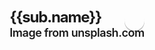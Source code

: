 <div class="wrapper">
    <Nav /> <!-- Sidebar -->
    <div class="pageContent"> <!-- Page Content -->
      <TopBar />
      <div class="cards" v-for="sub in subcategoriesData" :key="sub.id">
        <div class="card">
          <img :src="`${sub.imageURL}`">
          <div class="card-title">
            <a href="#" class="toggle-info btn">
              <span class="left"></span>
              <span class="right"></span>
            </a>
            <h2>{{sub.name}}<small>Image from unsplash.com</small></h2>
          </div>
          <div class="card-flap flap1">
            <div class="card-description">{{sub.briefDescription}}</div>
            <div class="card-flap flap2">
              <div class="card-actions">
                <a href="#" class="btn">Read more</a>
              </div>
            </div>
          </div>
        </div>
      </div>
    </div>
  </div>

<style lang="scss" scoped>
  // font stuff
@import url(https://fonts.googleapis.com/css?family=Source+Sans+Pro:400,200,300,600,700,900);


// colour stuff
@white: #ffffff;
@lightBG: #dce1df;
@salmon: #ff6666;

@teal: #0096a0;
@tealMid: #0ebac7;
@tealContrast: #33ffff;
@tealShade:	#007c85;

@darkGrey: #4f585e;

body {
  background: @lightBG;
  color: @darkGrey;
  font-family: 'Source Sans Pro', sans-serif;
  text-rendering: optimizeLegibility;
}

a.btn {
  background: @teal;
  border-radius: 4px;
	box-shadow: 0 2px 0px 0 rgba(0,0,0,0.25);
  color: @white;
  display: inline-block;
  padding: 6px 30px 8px;
  position: relative;
  text-decoration: none;
	transition: all 0.1s 0s ease-out;
}

.no-touch a.btn:hover {
  background: lighten(@teal,2.5);
  box-shadow: 0px 8px 2px 0 rgba(0, 0, 0, 0.075);
  transform: translateY(-2px);
  transition: all 0.25s 0s ease-out;
}

.no-touch a.btn:active,
a.btn:active {
  background: darken(@teal,2.5);
  box-shadow: 0 1px 0px 0 rgba(255,255,255,0.25);
  transform: translate3d(0,1px,0);
  transition: all 0.025s 0s ease-out;
}

div.cards {
  margin: 80px auto;
  max-width: 960px;
  text-align: center;
}

div.card {
  background: @white;
  display: inline-block;
  margin: 8px;
  max-width: 300px;
  perspective: 1000;
  position: relative;
  text-align: left;
  transition: all 0.3s 0s ease-in;
  z-index: 1;

  img {
    max-width: 300px;
  }

  div.card-title {
    background: @white;
    padding: 6px 15px 10px;
    position: relative;
    z-index: 0;
    
    a.toggle-info {
      border-radius: 32px;
      height: 32px;
      padding: 0;
      position: absolute;
      right: 15px;
      top: 10px;
      width: 32px;
      
      span {
        background: @white;
        display: block;
        height: 2px;
        position: absolute;
        top: 16px;
        transition: all 0.15s 0s ease-out;
        width: 12px;
      }
      
      span.left {
        right: 14px;
        transform: rotate(45deg);
      }
      span.right {
        left: 14px;
        transform: rotate(-45deg);
      }
    }
    
    h2 {
      font-size: 24px;
      font-weight: 700;
      letter-spacing: -0.05em;
      margin: 0;
      padding: 0;
      
      small {
        display: block;
        font-size: 18px;
        font-weight: 600;
        letter-spacing: -0.025em;
      }
    }
  }

  div.card-description {
    padding: 0 15px 10px;
    position: relative;
    font-size: 14px;
  }

  div.card-actions {
  	box-shadow: 0 2px 0px 0 rgba(0,0,0,0.075);
    padding: 10px 15px 20px;
    text-align: center;
  }
  
  div.card-flap {
    background: darken(@white,15);
    position: absolute;
    width: 100%;
    transform-origin: top;
    transform: rotateX(-90deg);
  }
  div.flap1 {
    transition: all 0.3s 0.3s ease-out;
    z-index: -1;
  }
  div.flap2 {
    transition: all 0.3s 0s ease-out;
    z-index: -2;
  }
  
}

div.cards.showing {
  div.card {
    cursor: pointer;
    opacity: 0.6;
    transform: scale(0.88);
  }
}

.no-touch  div.cards.showing {
  div.card:hover {
    opacity: 0.94;
    transform: scale(0.92);
  }
}

div.card.show {
  opacity: 1 !important;
  transform: scale(1) !important;

  div.card-title {
    a.toggle-info {
      background: @salmon !important;
      span {
        top: 15px;
      }
      span.left {
        right: 10px;
      }
      span.right {
        left: 10px;
      }
    }
  }
  div.card-flap {
    background: @white;
    transform: rotateX(0deg);
  }
  div.flap1 {
    transition: all 0.3s 0s ease-out;
  }
  div.flap2 {
    transition: all 0.3s 0.2s ease-out;
  }
}
</style>

<script>
$(document).ready(function(){
  var zindex = 10;
  
  $("div.card").click(function(e){
    e.preventDefault();

    var isShowing = false;

    if ($(this).hasClass("show")) {
      isShowing = true
    }

    if ($("div.cards").hasClass("showing")) {
      // a card is already in view
      $("div.card.show")
        .removeClass("show");

      if (isShowing) {
        // this card was showing - reset the grid
        $("div.cards")
          .removeClass("showing");
      } else {
        // this card isn't showing - get in with it
        $(this)
          .css({zIndex: zindex})
          .addClass("show");

      }

      zindex++;

    } else {
      // no cards in view
      $("div.cards")
        .addClass("showing");
      $(this)
        .css({zIndex:zindex})
        .addClass("show");

      zindex++;
    }
    
  });
});
</script>
